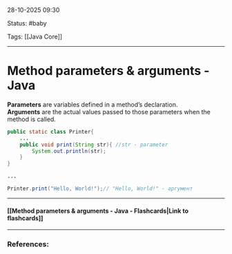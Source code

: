 
28-10-2025 09:30

Status: #baby 

Tags: [[Java Core]]

---
# Method parameters & arguments - Java

**Parameters** are variables defined in a method’s declaration.  
**Arguments** are the actual values passed to those parameters when the method is called.

```java
public static class Printer{
	...
	public void print(String str){ //str - parameter
		System.out.println(str);
	}
}

...

Printer.print("Hello, World!");// "Hello, World!" - аргумент
```

----
#### [[Method parameters & arguments - Java - Flashcards|Link to flashcards]]



---
### References:

